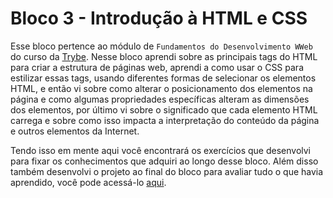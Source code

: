# Bloco 3 - Introdução à HTML e CSS

Esse bloco pertence ao módulo de `Fundamentos do Desenvolvimento WWeb` do curso da [Trybe](https://www.betrybe.com/). Nesse bloco aprendi sobre as principais tags do HTML para criar a estrutura de páginas web, aprendi a como usar o CSS para estilizar essas tags, usando diferentes formas de selecionar os elementos HTML, e então vi sobre como alterar o posicionamento dos elementos na página e como algumas propriedades específicas alteram as dimensões dos elementos, por último vi sobre o significado que cada elemento HTML carrega e sobre como isso impacta a interpretação do conteúdo da página e outros elementos da Internet.

Tendo isso em mente aqui você encontrará os exercícios que desenvolvi para fixar os conhecimentos que adquiri ao longo desse bloco. Além disso também desenvolvi o projeto ao final do bloco para avaliar tudo o que havia aprendido, você pode acessá-lo [aqui](linkProjetoDoBloco).